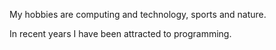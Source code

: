 My hobbies are computing and technology, sports and nature.

In recent years I have been attracted to programming.
